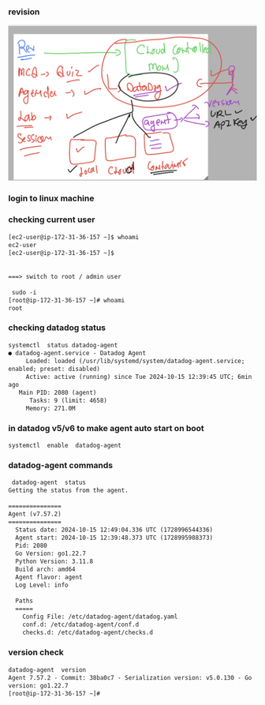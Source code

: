 ### revision 

<img src="rev1.png">

### login to linux machine 

### checking current user 

```
[ec2-user@ip-172-31-36-157 ~]$ whoami
ec2-user
[ec2-user@ip-172-31-36-157 ~]$ 


===> switch to root / admin user 

 sudo -i
[root@ip-172-31-36-157 ~]# whoami
root
```

### checking datadog status 

```
systemctl  status datadog-agent
● datadog-agent.service - Datadog Agent
     Loaded: loaded (/usr/lib/systemd/system/datadog-agent.service; enabled; preset: disabled)
     Active: active (running) since Tue 2024-10-15 12:39:45 UTC; 6min ago
   Main PID: 2080 (agent)
      Tasks: 9 (limit: 4658)
     Memory: 271.0M
```

### in datadog v5/v6 to make agent auto start on boot 

```
systemctl  enable  datadog-agent
```

### datadog-agent commands 

```
 datadog-agent  status 
Getting the status from the agent.

===============
Agent (v7.57.2)
===============
  Status date: 2024-10-15 12:49:04.336 UTC (1728996544336)
  Agent start: 2024-10-15 12:39:48.373 UTC (1728995988373)
  Pid: 2080
  Go Version: go1.22.7
  Python Version: 3.11.8
  Build arch: amd64
  Agent flavor: agent
  Log Level: info

  Paths
  =====
    Config File: /etc/datadog-agent/datadog.yaml
    conf.d: /etc/datadog-agent/conf.d
    checks.d: /etc/datadog-agent/checks.d

```
### version check 

```
datadog-agent  version 
Agent 7.57.2 - Commit: 38ba0c7 - Serialization version: v5.0.130 - Go version: go1.22.7
[root@ip-172-31-36-157 ~]# 
```


